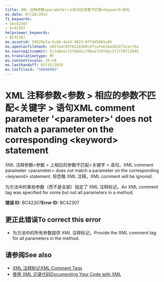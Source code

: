 ```yaml
---
title: XML 注释参数<parameter>上的对应参数不匹配<keyword>语句
ms.date: 07/20/2015
f1_keywords:
- vbc42307
- bc42307
helpviewer_keywords:
- BC42307
ms.assetid: 59029afa-5c86-4e24-9823-0ffdd5805a95
ms.openlocfilehash: e85fadc9576218306c8fcafe61ba182e73cec79a
ms.sourcegitcommit: 5c1abeec15fbddcc7dbaa729fabc1f1f29f12045
ms.translationtype: MT
ms.contentlocale: zh-CN
ms.lasthandoff: 03/15/2019
ms.locfileid: "58040992"
---
```

# <a name="xml-comment-parameter-parameter-does-not-match-a-parameter-on-the-corresponding-keyword-statement"></a><span data-ttu-id="dae84-102">XML 注释参数\<参数 > 相应的参数不匹配\<关键字 > 语句</span><span class="sxs-lookup"><span data-stu-id="dae84-102">XML comment parameter '\<parameter>' does not match a parameter on the corresponding \<keyword> statement</span></span>
<span data-ttu-id="dae84-103">XML 注释参数\<参数 > 上相应的参数不匹配\<关键字 > 语句。</span><span class="sxs-lookup"><span data-stu-id="dae84-103">XML comment parameter \<parameter> does not match a parameter on the corresponding \<keyword> statement.</span></span> <span data-ttu-id="dae84-104">将忽略 XML 注释。</span><span class="sxs-lookup"><span data-stu-id="dae84-104">XML comment will be ignored.</span></span>  
  
 <span data-ttu-id="dae84-105">为方法中的某些参数（而不是全部）指定了 XML 注释标记。</span><span class="sxs-lookup"><span data-stu-id="dae84-105">An XML comment tag was specified for some but not all parameters in a method.</span></span>  
  
 <span data-ttu-id="dae84-106">**错误 ID:** BC42307</span><span class="sxs-lookup"><span data-stu-id="dae84-106">**Error ID:** BC42307</span></span>  
  
## <a name="to-correct-this-error"></a><span data-ttu-id="dae84-107">更正此错误</span><span class="sxs-lookup"><span data-stu-id="dae84-107">To correct this error</span></span>  
  
-   <span data-ttu-id="dae84-108">为方法中的所有参数提供 XML 注释标记。</span><span class="sxs-lookup"><span data-stu-id="dae84-108">Provide the XML comment tag for all parameters in the method.</span></span>  
  
## <a name="see-also"></a><span data-ttu-id="dae84-109">请参阅</span><span class="sxs-lookup"><span data-stu-id="dae84-109">See also</span></span>

- [<span data-ttu-id="dae84-110">XML 注释标记</span><span class="sxs-lookup"><span data-stu-id="dae84-110">XML Comment Tags</span></span>](../../visual-basic/language-reference/xmldoc/index.md)
- [<span data-ttu-id="dae84-111">使用 XML 记录代码</span><span class="sxs-lookup"><span data-stu-id="dae84-111">Documenting Your Code with XML</span></span>](../../visual-basic/programming-guide/program-structure/documenting-your-code-with-xml.md)

